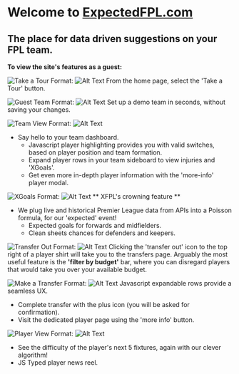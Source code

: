 # Welcome to [ExpectedFPL.com](http://expectedfpl.com)
## The place for data driven suggestions on your FPL team.

**To view the site's features as a guest:**

![Take a Tour](https://github.com/b-skingsley/expectedfpl/tree/master/app/assets/images/read_me/take_a_tour.jpg?raw=true)
Format: ![Alt Text](url)
From the home page, select the 'Take a Tour' button.

![Guest Team](https://github.com/b-skingsley/expectedfpl/tree/master/app/assets/images/read_me/create_guest_account.jpg?raw=true)
Format: ![Alt Text](url)
Set up a demo team in seconds, without saving your changes.

![Team View](https://github.com/b-skingsley/expectedfpl/tree/master/app/assets/images/read_me/team_view_highlighted.jpg?raw=true)
Format: ![Alt Text](url)
* Say hello to your team dashboard. 
    * Javascript player highlighting provides you with valid switches, based on player position    and team formation.
    * Expand player rows in your team sideboard to view injuries and 'XGoals'.
    * Get even more in-depth player information with the 'more-info' player modal.

![XGoals](https://github.com/b-skingsley/expectedfpl/tree/master/app/assets/images/read_me/xgoals_feature.jpg?raw=true)
Format: ![Alt Text](url)
** XFPL's crowning feature ** 
* We plug live and historical Premier League data from APIs into a Poisson formula, for our 'expected' event!
    * Expected goals for forwards and midfielders.
    * Clean sheets chances for defenders and keepers.

![Transfer Out](https://github.com/b-skingsley/expectedfpl/tree/master/app/assets/images/read_me/transfer_out.jpg?raw=true)
Format: ![Alt Text](url)
Clicking the 'transfer out' icon to the top right of a player shirt will take you to the transfers page. Arguably the most useful feature is the **'filter by budget'** bar, where you can disregard players that would take you over your available budget.

![Make a Transfer](https://github.com/b-skingsley/expectedfpl/tree/master/app/assets/images/read_me/transfers.jpg?raw=true)
Format: ![Alt Text](url)
Javascript expandable rows provide a seamless UX.
* Complete transfer with the plus icon (you will be asked for confirmation).
* Visit the dedicated player page using the 'more info' button.

![Player View](https://github.com/b-skingsley/expectedfpl/tree/master/app/assets/images/read_me/player_directory.jpg?raw=true)
Format: ![Alt Text](url)
* See the difficulty of the player's next 5 fixtures, again with our clever algorithm!
* JS Typed player news reel.








